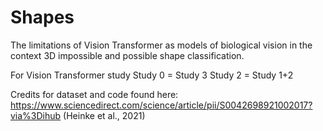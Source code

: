 # Shapes

The limitations of Vision Transformer as models of biological vision in the context 3D impossible and possible shape classification.

For Vision Transformer study Study 0 = Study 3 Study 2 = Study 1+2

Credits for dataset and code found here: https://www.sciencedirect.com/science/article/pii/S0042698921002017?via%3Dihub (Heinke et al., 2021)

